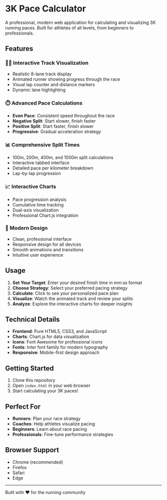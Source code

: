 # 3K Pace Calculator

A professional, modern web application for calculating and visualizing 3K running paces. Built for athletes of all levels, from beginners to professionals.

## Features

### 🏃‍♂️ Interactive Track Visualization
- Realistic 8-lane track display
- Animated runner showing progress through the race
- Visual lap counter and distance markers
- Dynamic lane highlighting

### ⏱️ Advanced Pace Calculations
- **Even Pace**: Consistent speed throughout the race
- **Negative Split**: Start slower, finish faster
- **Positive Split**: Start faster, finish slower  
- **Progressive**: Gradual acceleration strategy

### 📊 Comprehensive Split Times
- 100m, 200m, 400m, and 1000m split calculations
- Interactive tabbed interface
- Detailed pace per kilometer breakdown
- Lap-by-lap progression

### 📈 Interactive Charts
- Pace progression analysis
- Cumulative time tracking
- Dual-axis visualization
- Professional Chart.js integration

### 🎨 Modern Design
- Clean, professional interface
- Responsive design for all devices
- Smooth animations and transitions
- Intuitive user experience

## Usage

1. **Set Your Target**: Enter your desired finish time in mm:ss format
2. **Choose Strategy**: Select your preferred pacing strategy
3. **Calculate**: Click to see your personalized pace plan
4. **Visualize**: Watch the animated track and review your splits
5. **Analyze**: Explore the interactive charts for deeper insights

## Technical Details

- **Frontend**: Pure HTML5, CSS3, and JavaScript
- **Charts**: Chart.js for data visualization
- **Icons**: Font Awesome for professional icons
- **Fonts**: Inter font family for modern typography
- **Responsive**: Mobile-first design approach

## Getting Started

1. Clone this repository
2. Open `index.html` in your web browser
3. Start calculating your 3K paces!

## Perfect For

- **Runners**: Plan your race strategy
- **Coaches**: Help athletes visualize pacing
- **Beginners**: Learn about race pacing
- **Professionals**: Fine-tune performance strategies

## Browser Support

- Chrome (recommended)
- Firefox
- Safari
- Edge

---

Built with ❤️ for the running community